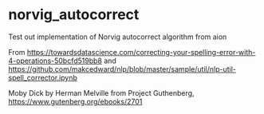 # norvig_autocorrect
Test out implementation of Norvig autocorrect algorithm from aion

From https://towardsdatascience.com/correcting-your-spelling-error-with-4-operations-50bcfd519bb8 and https://github.com/makcedward/nlp/blob/master/sample/util/nlp-util-spell_corrector.ipynb

Moby Dick by Herman Melville from Project Guthenberg, https://www.gutenberg.org/ebooks/2701
